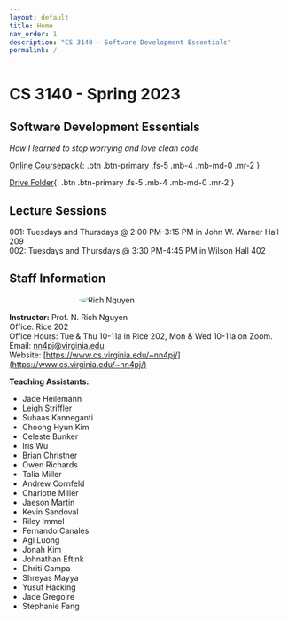 ```yaml
---
layout: default
title: Home
nav_order: 1
description: "CS 3140 - Software Development Essentials"
permalink: /
---
```


<style>
img[src$="#avatar"] {
  display: block;
  margin: 0 auto;
  border-radius: 50%;
  max-width: 50%;
}
</style>

# CS 3140 - Spring 2023
## Software Development Essentials
_How I learned to stop worrying and love clean code_

[Online Coursepack](http://sde-course.com){: .btn .btn-primary .fs-5 .mb-4 .mb-md-0 .mr-2 }

[Drive Folder](https://drive.google.com/drive/folders/15sPjuOqayPiDEXxRKWw2hZC-EZruJ_8w?usp=share_link){: .btn .btn-primary .fs-5 .mb-4 .mb-md-0 .mr-2 }

## Lecture Sessions
001: Tuesdays and Thursdays @ 2:00 PM-3:15 PM in John W. Warner Hall 209  
002: Tuesdays and Thursdays @ 3:30 PM-4:45 PM in Wilson Hall 402

## Staff Information
![Rich Nguyen](https://www.cs.virginia.edu/~nn4pj/rich2017.jpg#avatar)

__Instructor:__ Prof. N. Rich Nguyen   
Office: Rice 202   
Office Hours: Tue & Thu 10-11a in Rice 202, Mon & Wed 10-11a on Zoom.  
Email: [nn4pj@virginia.edu](mailto:nn4pj@virginia.edu)    
Website: [https://www.cs.virginia.edu/~nn4pj/](https://www.cs.virginia.edu/~nn4pj/)    

__Teaching Assistants:__

* Jade Heilemann
* Leigh Striffler
* Suhaas Kanneganti
* Choong Hyun Kim
* Celeste Bunker
* Iris Wu
* Brian Christner
* Owen Richards
* Talia Miller
* Andrew Cornfeld
* Charlotte Miller
* Jaeson Martin
* Kevin Sandoval
* Riley Immel
* Fernando Canales
* Agi Luong
* Jonah Kim
* Johnathan Eftink
* Dhriti Gampa
* Shreyas Mayya
* Yusuf Hacking
* Jade Gregoire
* Stephanie Fang